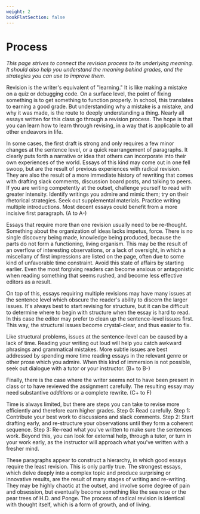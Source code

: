 ```yaml
---
weight: 2
bookFlatSection: false
---
```


# Process

*This page strives to connect the revision process to its underlying meaning. It should also help you understand the meaning behind grades, and the strategies you can use to improve them.*

Revision is the writer's equivalent of "learning." It is like making a mistake on a quiz or debugging code. On a surface level, the point of fixing something is to get something to function properly. In school, this translates to earning a good grade. But understanding why a mistake is a mistake, and why it was made, is the route to deeply understanding a thing. Nearly all essays written for this class go through a revision process. The hope is that you can learn how to learn through revising, in a way that is applicable to all other endeavors in life.


In some cases, the first draft is strong and only requires a few minor changes at the sentence level, or a quick rearrangement of paragraphs. It clearly puts forth a narrative or idea that others can incorporate into their own experiences of the world. Essays of this kind may come out in one fell swoop, but are the result of previous experiences with radical revision. They are also the result of a more immediate history of rewriting that comes with drafting slack comments, discussion board posts, and talking to peers. If you are writing competently at the outset, challenge yourself to read with greater intensity. Identify writings you admire and mimic them; try on their rhetorical strategies. Seek out supplemental materials. Practice writing multiple introductions. Most decent essays could benefit from a more incisive first paragraph. (A to A-)

Essays that require more than one revision usually need to be re-thought. Something about the organization of ideas lacks impetus, force. There is no single discovery being made, knowledge being produced, because the parts do not form a functioning, living organism. This may be the result of an overflow of interesting observations, or a lack of oversight, in which a miscellany of first impressions are listed on the page, often due to some kind of unfavorable time constraint. Avoid this state of affairs by starting earlier. Even the most forgiving readers can become anxious or antagonistic when reading something that seems rushed, and become less effective editors as a result.

On top of this, essays requiring multiple revisions may have many issues at the sentence level which obscure the reader's ability to discern the larger issues. It's always best to start revising for structure, but it can be difficult to determine where to begin with structure when the essay is hard to read. In this case the editor may prefer to clean up the sentence-level issues first. This way, the structural issues become crystal-clear, and thus easier to fix.

Like structural problems, issues at the sentence-level can be caused by a lack of time. Reading your writing out loud will help you catch awkward phrasings and grammatical mistakes. More subtle issues are best addressed by spending more time reading essays in the relevant genre or other prose which you admire. When this kind of immersion is not possible, seek out dialogue with a tutor or your instructor. (B+ to B-)

Finally, there is the case where the writer seems not to have been present in class or to have reviewed the assignment carefully. The resulting essay may need substantive *additions* or a complete rewrite. (C+ to F)

Time is always limited, but there are steps you can take to revise more efficiently and therefore earn higher grades. Step 0: Read carefully. Step 1: Contribute your best work to discussions and slack comments. Step 2: Start drafting early, and re-structure your observations until they form a coherent sequence. Step 3: Re-read what you've written to make sure the sentences work. Beyond this, you can look for external help, through a tutor, or turn in your work early, as the instructor will approach what you've written with a fresher mind.

These paragraphs appear to construct a hierarchy, in which good essays require the least revision. This is only partly true. The strongest essays, which delve deeply into a complex topic and produce surprising or innovative results, are the result of many stages of writing and re-writing. They may be highly chaotic at the outset, and involve some degree of pain and obsession, but eventually become something like the sea rose or the pear trees of H.D. and Ponge. The process of radical revision is identical with thought itself, which is a form of growth, and of living.


</p>
